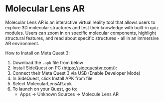 # Molecular Lens AR

Molecular Lens AR is an interactive virtual reality tool that allows users to explore 3D molecular structures and test their knowledge with built-in quiz modules. Users can zoom in on specific molecular components, highlight structural features, and read about specific structures - all in an immersive AR environment.

How to Install on Meta Quest 3:
1. Download the `.apk` file from below
2. Install SideQuest on PC (https://sidequestvr.com/):
3. Connect their Meta Quest 3 via USB (Enable Developer Mode)
4. In SideQuest, click Install APK from file
5. Select MolecularLensAR.apk
3. To launch on your Quest, go to:
   - Apps → Unknown Sources → Molecule Lens AR
